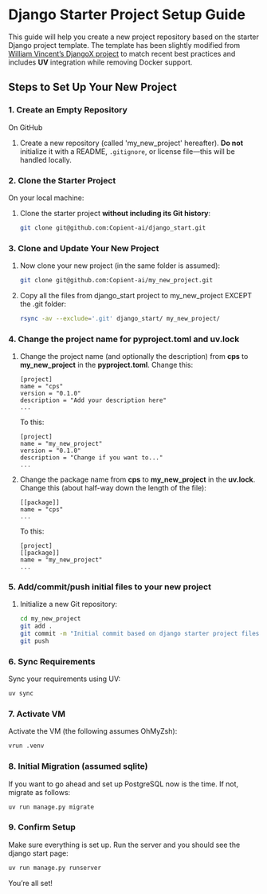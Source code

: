 
# Django Starter Project Setup Guide

This guide will help you create a new project repository based on the starter Django project template. The template has been slightly modified from [William Vincent’s DjangoX project](https://github.com/wsvincent/djangox) to match recent best practices and includes **UV** integration while removing Docker support.

## Steps to Set Up Your New Project

### 1. Create an Empty Repository

On GitHub

1. Create a new repository (called 'my_new_project' hereafter). **Do not** initialize it with a README, `.gitignore`, or license file—this will be handled locally.

### 2. Clone the Starter Project

On your local machine:

1. Clone the starter project **without including its Git history**:

   ```bash
   git clone git@github.com:Copient-ai/django_start.git
   ```

### 3. Clone and Update Your New Project

1. Now clone your new project (in the same folder is assumed):

   ```bash
   git clone git@github.com:Copient-ai/my_new_project.git
   ```

2. Copy all the files from django_start project to my_new_project EXCEPT the .git folder:

   ```bash
   rsync -av --exclude='.git' django_start/ my_new_project/
   ```

### 4. Change the project name for pyproject.toml and uv.lock

1. Change the project name (and optionally the description) from **cps** to **my_new_project** in the __pyproject.toml__. Change this:

   ```
   [project]
   name = "cps"
   version = "0.1.0"
   description = "Add your description here"
   ...
   ```

   To this:

   ```
   [project]
   name = "my_new_project"
   version = "0.1.0"
   description = "Change if you want to..."
   ...
   ```

2. Change the package name from **cps** to **my_new_project** in the __uv.lock__. Change this (about half-way down the length of the file):

   ```
   [[package]]
   name = "cps"
   ...
   ```

   To this:

   ```
   [project]
   [[package]]
   name = "my_new_project"
   ...
   ```


### 5. Add/commit/push initial files to your new project

1. Initialize a new Git repository:

   ```bash
   cd my_new_project
   git add .
   git commit -m "Initial commit based on django starter project files."
   git push
   ```

### 6. Sync Requirements

Sync your requirements using UV:

   ```bash
   uv sync
   ```

### 7. Activate VM

Activate the VM (the following assumes OhMyZsh):

   ```bash
   vrun .venv
   ```

### 8. Initial Migration (assumed sqlite)

If you want to go ahead and set up PostgreSQL now is the time. If not, migrate as follows:

   ```bash
   uv run manage.py migrate
   ```

### 9. Confirm Setup

Make sure everything is set up. Run the server and you should see the django start page:

   ```bash
   uv run manage.py runserver
   ```


You’re all set!
